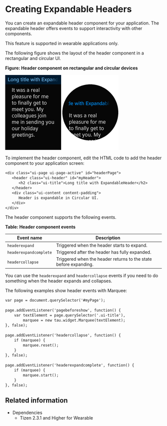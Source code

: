 # Creating Expandable Headers

You can create an expandable header component for your application. The expandable header offers events to support interactivity with other components.

This feature is supported in wearable applications only.

The following figure shows the layout of the header component in a rectangular and circular UI.

**Figure: Header component on rectangular and circular devices**

![Header component on a rectangular device](./media/rectangular_header.png) ![Header component on a circular device](./media/round_header.png)

To implement the header component, edit the HTML code to add the header component to your application screen:

```
<div class="ui-page ui-page-active" id="headerPage">
   <header class="ui-header" id="myHeader">
      <h2 class="ui-title">Long title with ExpandableHeader</h2>
   </header>
   <div class="ui-content content-padding">
      Header is expandable in Circular UI.
   </div>
</div>
```

The header component supports the following events.

**Table: Header component events**

| Event name             | Description                              |
| ---------------------- | ---------------------------------------- |
| `headerexpand`         | Triggered when the header starts to expand. |
| `headerexpandcomplete` | Triggered after the header has fully expanded. |
| `headercollapse`       | Triggered when the header returns to the state before expanding. |

You can use the `headerexpand` and `headercollapse` events if you need to do something when the header expands and collapses.

The following examples show header events with Marquee:

```
var page = document.querySelector('#myPage');

page.addEventListener('pagebeforeshow', function() {
    var textElement = page.querySelector('.ui-title'),
        marquee = new tau.widget.Marquee(textElement);
}, false);

page.addEventListener('headercollapse', function() {
    if (marquee) {
        marquee.reset();
    }
}, false);

page.addEventListener('headerexpandcomplete', function() {
    if (marquee) {
        marquee.start();
    }
}, false);
```

## Related information
* Dependencies
  - Tizen 2.3.1 and Higher for Wearable
